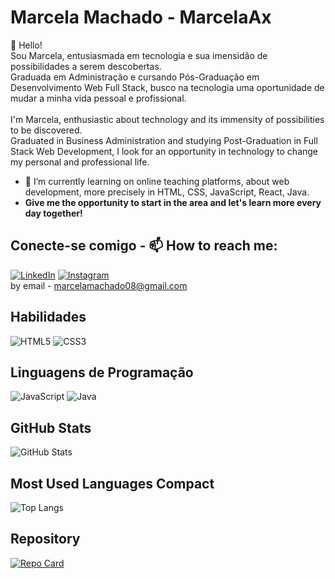 # Marcela Machado - MarcelaAx
👋 Hello! <br> Sou Marcela, entusiasmada em tecnologia e sua imensidão de possibilidades a serem descobertas. <br>
Graduada em Administração e cursando Pós-Graduação em Desenvolvimento Web Full Stack, busco na tecnologia uma oportunidade de mudar a minha vida pessoal e profissional. <br><br>
I'm Marcela, enthusiastic about technology and its immensity of possibilities to be discovered. <br>
Graduated in Business Administration and studying Post-Graduation in Full Stack Web Development, I look for an opportunity in technology to change my personal and professional life.
- 🌱 I’m currently learning on online teaching platforms, about web development, more precisely in HTML, CSS, JavaScript, React, Java.
- <strong>Give me the opportunity to start in the area and let's learn more every day together!</strong> 

## Conecte-se comigo - 📫 How to reach me:
[![LinkedIn](https://img.shields.io/badge/LinkedIn-000?style=for-the-badge&logo=linkedin&logoColor=0E76A8)](https://www.linkedin.com/in/marcela-machado1/)  [![Instagram](https://img.shields.io/badge/Instagram-000?style=for-the-badge&logo=instagram)](https://www.instagram.com/marcela_ax/) <br>
by email - marcelamachado08@gmail.com

## Habilidades
![HTML5](https://img.shields.io/badge/HTML5-000?style=for-the-badge&logo=html5) ![CSS3](https://img.shields.io/badge/CSS3-000?style=for-the-badge&logo=css3&logoColor=264CE4)

## Linguagens de Programação
![JavaScript](https://img.shields.io/badge/JavaScript-000?style=for-the-badge&logo=javascript) 	![Java](https://img.shields.io/badge/Java-000?style=for-the-badge&logo=java) 

## GitHub Stats
![GitHub Stats](https://github-readme-stats.vercel.app/api?username=MarcelaAx&theme=transparent&bg_color=000&border_color=30A3DC&show_icons=true&icon_color=30A3DC&title_color=E94D5F&text_color=FFF)

## Most Used Languages Compact
![Top Langs](https://github-readme-stats-git-masterrstaa-rickstaa.vercel.app/api/top-langs/?username=MarcelaAx&layout=compact&bg_color=000&border_color=30A3DC&title_color=E94D5F&text_color=FFF)

## Repository
[![Repo Card](https://github-readme-stats.vercel.app/api/pin/?username=MarcelaAx&repo=landing-page-design-de-interiores&bg_color=000&border_color=30A3DC&show_icons=true&icon_color=30A3DC&title_color=E94D5F&text_color=FFF)](https://github.com/MarcelaAx/landing-page-design-de-interiores)


